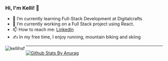 ### Hi, I'm Kelli! 👋

- 🌱 I’m currently learning Full-Stack Development at Digitalcrafts
- 🔭 I’m currently working on a Full Stack project using React.
- 📫 How to reach me: [LinkedIn](https://www.linkedin.com/in/kelli-stone/)
- ✍️ In my free time, I enjoy running, mountain biking and skiing

<p><img align="left" src="https://github-readme-stats.vercel.app/api/top-langs/?username=kellihsf&layout=compact" alt="kellihsf"/></p>

____
[![Github Stats By Anurag](https://github-readme-stats.vercel.app/api?username=kellihsf&theme=radical&show_icons=true&count_private=true)](https://github.com/anuraghazra/github-readme-stats)
